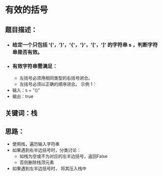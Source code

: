 # 有效的括号
## 题目描述：
- ### 给定一个只包括 '('，')'，'{'，'}'，'['，']' 的字符串 s ，判断字符串是否有效。
- ### 有效字符串需满足：
  - 左括号必须用相同类型的右括号闭合。
  - 左括号必须以正确的顺序闭合。
示例 1：
- 输入：s = "()"
- 输出：true
## 关键词：栈
## 思路：
- 使用栈，遍历输入字符串
- 如果遇到右半边括号时，分类讨论：
  -  如栈为空或不为对应的左半边括号，返回False
  -  否则删除栈顶元素
- 如果遇到左半边括号时， 将其压入栈中
